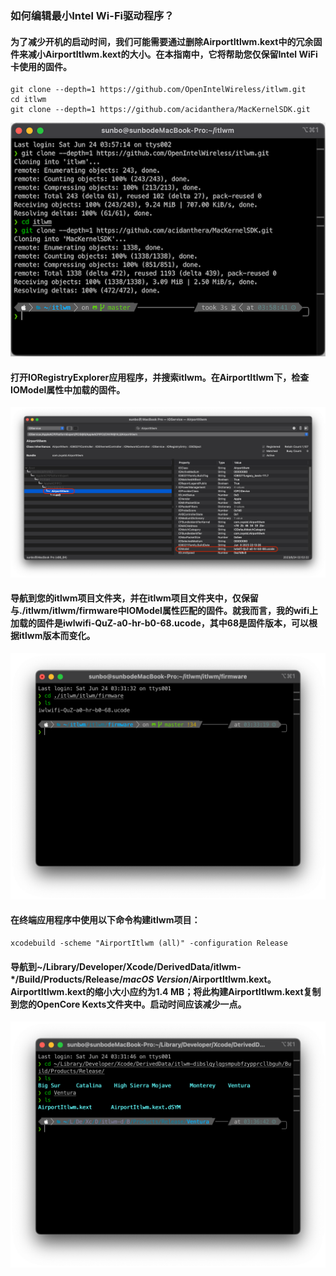 ### 如何编辑最小Intel Wi-Fi驱动程序？
#### 为了减少开机的启动时间，我们可能需要通过删除AirportItlwm.kext中的冗余固件来减小AirportItlwm.kext的大小。在本指南中，它将帮助您仅保留Intel WiFi卡使用的固件。
```shell
git clone --depth=1 https://github.com/OpenIntelWireless/itlwm.git
cd itlwm
git clone --depth=1 https://github.com/acidanthera/MacKernelSDK.git
```
![图片](https://github.com/sunbos/AirportItlwm-minimize/blob/c95cdbe24ecd54f3db0c087e0bedbc381503e0ae/image/download.png)
#### 打开IORegistryExplorer应用程序，并搜索itlwm。在AirportItlwm下，检查IOModel属性中加载的固件。
![图片](https://github.com/sunbos/AirportItlwm-minimize/blob/1483d612b88a9f4964af81f58c97be6665a948ea/image/IOModel%20Property.png)
#### 导航到您的itlwm项目文件夹，并在itlwm项目文件夹中，仅保留与./itlwm/itlwm/firmware中IOModel属性匹配的固件。就我而言，我的wifi上加载的固件是iwlwifi-QuZ-a0-hr-b0-68.ucode，其中68是固件版本，可以根据itlwm版本而变化。
![图片](https://github.com/sunbos/AirportItlwm-minimize/blob/34e5980801f451078ba4f504e556bb39977803b8/image/firmware.png)
#### 在终端应用程序中使用以下命令构建itlwm项目：
```shell
xcodebuild -scheme "AirportItlwm (all)" -configuration Release
```
#### 导航到~/Library/Developer/Xcode/DerivedData/itlwm-*/Build/Products/Release/*macOS Version*/AirportItlwm.kext。<br>AirportItlwm.kext的缩小大小应约为1.4 MB；将此构建AirportItlwm.kext复制到您的OpenCore Kexts文件夹中。启动时间应该减少一点。
![图片](https://github.com/sunbos/AirportItlwm-minimize/blob/e90f7b50b42d3920430116393bfa592c66cf1bac/image/release.png)
